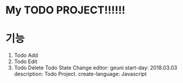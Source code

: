 My TODO PROJECT!!!!!! 
=============
# 기능
1. Todo Add
2. Todo Edit
3. Todo Delete
Todo State Change
editor:			geuni
start-day:		2018.03.03
description:		Todo Project.
create-language:	Javascript
